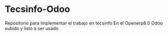 # Tecsinfo-Odoo
Repositorio para Implementar el trabajo en tecsinfo En el Openerp8.0
Odoo subido y listo a ser usado
